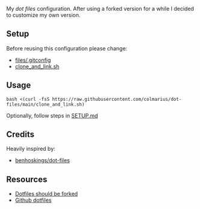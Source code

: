 My _dot files_ configuration. After using a forked version for a while I decided to customize my own version.

## Setup

Before reusing this configuration please change:

- [files/.gitconfig](https://github.com/colmarius/dot-files/blob/main/files/.gitconfig)
- [clone_and_link.sh](https://github.com/colmarius/dot-files/blob/main/clone_and_link.sh#L10)

## Usage

    bash <(curl -fsS https://raw.githubusercontent.com/colmarius/dot-files/main/clone_and_link.sh)

Optionally, follow steps in [SETUP.md](https://github.com/colmarius/dot-files/blob/main/SETUP.md)

## Credits

Heavily inspired by:

- [benhoskings/dot-files](https://github.com/benhoskings/dot-files)

## Resources

- [Dotfiles should be forked](http://zachholman.com/2010/08/dotfiles-are-meant-to-be-forked/)
- [Github dotfiles](https://dotfiles.github.io/)

